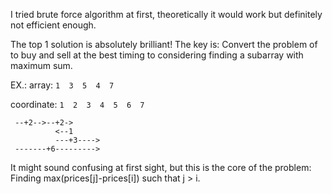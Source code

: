I tried brute force algorithm at first, theoretically it would work but definitely not efficient enough.

The top 1 solution is absolutely brilliant! The key is:
Convert the problem of to buy and sell at the best timing to considering finding a subarray with maximum sum.

EX.:
array:
`1  3  5  4  7`

coordinate:
`1  2  3  4  5  6  7`
```
 --+2-->--+2->
          <--1
          ---+3---->
 -------+6--------->
```


It might sound confusing at first sight, but this is the core of the problem:
Finding max(prices[j]-prices[i]) such that j > i.

